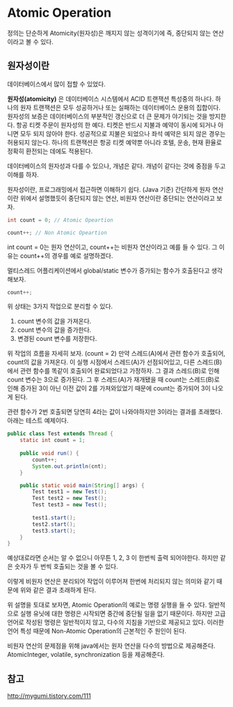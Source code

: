 # Atomic Operation
정의는 단순하게 Atomicity(원자성)은 깨지지 않는 성격이기에 즉, 중단되지 않는 연산이라고 볼 수 있다.


## 원자성이란 
데이터베이스에서 많이 접할 수 있었다.

**원자성(atomicity)** 은 데이터베이스 시스템에서 ACID 트랜잭션 특성중의 하나다. 
하나의 원자 트랜잭션은 모두 성공하거나 또는 실패하는 데이터베이스 운용의 집합이다. 
원자성의 보증은 데이터베이스의 부분적인 갱신으로 더 큰 문제가 야기되는 것을 방지한다.
항공 티켓 주문이 원자성의 한 예다. 티켓은 반드시 지불과 예약이 동시에 되거나 아니면 모두 되지 않아야 한다. 
성공적으로 지불은 되었으나 좌석 예약은 되지 않은 경우는 허용되지 않는다. 
하나의 트랜잭션은 항공 티켓 예약뿐 아니라 호텔, 운송, 현재 환율로 정확히 환전되는 데에도 적용된다.


데이터베이스의 원자성과 다를 수 있으나, 개념은 같다.
개념이 같다는 것에 중점을 두고 이해를 하자.

원자성이란, 프로그래밍에서 접근하면 이해하기 쉽다. (Java 기준)
간단하게 원자 연산이란 위에서 설명했듯이 중단되지 않는 연산, 비원자 연산이란 중단되는 연산이라고 보자.
```java
int count = 0; // Atomic Opeartion

count++; // Non Atomic Opeartion
```
int count = 0는 원자 연산이고, count++는 비원자 연산이라고 예를 들 수 있다.
그 이유는 count++의 경우를 예로 설명하겠다.

멀티스레드 어플리케이션에서 global/static 변수가 증가되는 함수가 호출된다고 생각해보자.

```java
count++;
```

위 상태는 3가지 작업으로 분리할 수 있다.
1.  count 변수의 값을 가져온다.
2. count 변수의 값을 증가한다.
3. 변경된 count 변수를 저장한다.


위 작업의 흐름을 자세히 보자. (count = 2)
만약 스레드(A)에서 관련 함수가 호출되어, count의 값을 가져온다.
이 실행 시점에서 스레드(A)가 선점되어있고, 다른 스레드(B)에서 관련 함수를 똑같이 호출되어 완료되었다고 가정하자.
그 결과 스레드(B)로 인해 count 변수는 3으로 증가된다. 
그 후 스레드(A)가 재개됐을 때 count는 스레드(B)로 인해 증가된 3이 아닌 이전 값이 2를 가져와있었기 때문에 count는 증가되어 3이 나오게 된다.

관련 함수가 2번 호출되면 당연히 4라는 값이 나와야하지만 3이라는 결과를 초래했다.
아래는 테스트 예제이다.

```java
public class Test extends Thread {
    static int count = 1;
    
    public void run() {
        count++;
        System.out.println(cnt);
    }

    public static void main(String[] args) {
        Test test1 = new Test();
        Test test2 = new Test();
        Test test3 = new Test();
        
        test1.start();
        test2.start();
        test3.start();
    }
}
```

예상대로라면 순서는 알 수 없으니 아무튼 1, 2, 3 이 한번씩 출력 되어야한다.
하지만 같은 숫자가 두 번씩 호출되는 것을 볼 수 있다.

이렇게 비원자 연산은 분리되어 작업이 이루어져 한번에 처리되지 않는 의미와 같기 때문에 위와 같은 결과 초래하게 된다.

위 설명을 토대로 보자면, Atomic Operation의 예로는 명령 실행을 들 수 있다.
일반적으로 실행 유닛에 대한 명령은 시작되면 중간에 중단될 일을 없기 때문이다.
하지만 고급 언어로 작성된 명령은 일반적이지 않고, 다수의 지침을 기반으로 제공되고 있다.
이러한 언어 특성 때문에 Non-Atomic Operation의 근본적인 주 원인이 된다.


비원자 연산의 문제점을 위해 java에서는 원자 연산을 다수의 방법으로 제공해준다.
AtomicInteger, volatile, synchronization 등을 제공해준다.


## 참고
http://mygumi.tistory.com/111
